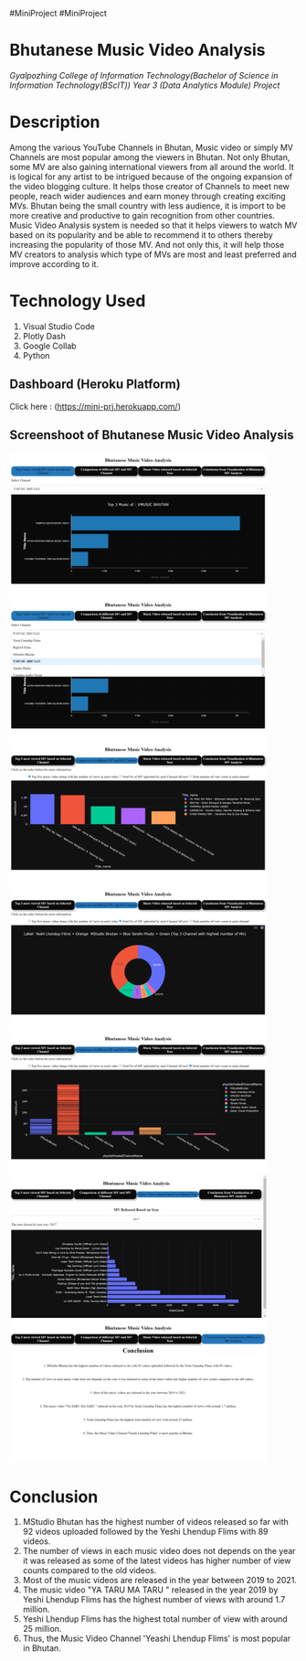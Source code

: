 #MiniProject
#MiniProject

# Bhutanese Music Video Analysis

_Gyalpozhing College of Information
Technology(Bachelor of Science in Information
Technology(BScIT)) Year 3 (Data Analytics Module) Project_

# Description

Among the various YouTube Channels in Bhutan, Music video or simply MV Channels are most
popular among the viewers in Bhutan. Not only Bhutan, some MV are also gaining international
viewers from all around the world. It is logical for any artist to be intrigued because of the
ongoing expansion of the video blogging culture. It helps those creator of Channels to meet new
people, reach wider audiences and earn money through creating exciting MVs.
Bhutan being the small country with less audience, it is import to be more creative
and productive to gain recognition from other countries. Music Video Analysis system is needed
so that it helps viewers to watch MV based on its popularity and be able to recommend it to others
thereby increasing the popularity of those MV. And not only this, it will help those MV creators
to analysis which type of MVs are most and least preferred and improve according to it.

# Technology Used

1. Visual Studio Code
2. Plotly Dash
3. Google Collab
4. Python

## Dashboard (Heroku Platform)

Click here :
(https://mini-prj.herokuapp.com/)

## Screenshoot of Bhutanese Music Video Analysis

<img src="screenshot/1.png" width="450" height="250" /> <br>
<img src="screenshot/2.png" width="450" height="250" /> <br>
<img src="screenshot/3.png" width="450" height="250" /> <br>
<img src="screenshot/4.png" width="450" height="250" /> <br>
<img src="screenshot/5.png" width="450" height="250" /> <br>
<img src="screenshot/6.png" width="450" height="250" /> <br>
<img src="screenshot/7.png" width="450" height="250" />

# Conclusion

1. MStudio Bhutan has the highest number of videos released so far with 92 videos uploaded followed by the Yeshi Lhendup Flims with 89 videos.
2. The number of views in each music video does not depends on the year it was released as some of the latest videos has higher number of view counts compared to the old videos.
3. Most of the music videos are released in the year between 2019 to 2021.
4. The music video "YA TARU MA TARU " released in the year 2019 by Yeshi Lhendup Flims has the highest number of views with around 1.7 million.
5. Yeshi Lhendup Flims has the highest total number of view with around 25 million.
6. Thus, the Music Video Channel 'Yeashi Lhendup Flims' is most popular in Bhutan.
